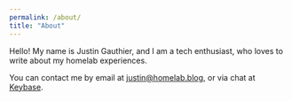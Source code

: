 ```yaml
---
permalink: /about/
title: "About"
---
```


Hello! My name is Justin Gauthier, and I am a tech enthusiast, who loves to write about my homelab experiences.

You can contact me by email at [justin@homelab.blog](mailto:justin@homelab.blog), or via chat at [Keybase](https://keybase.io/just_insane).

